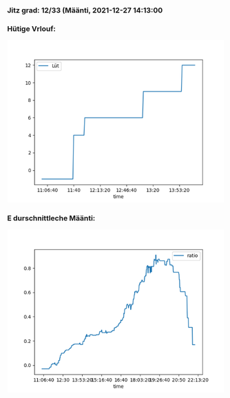 ### Jitz grad: 12/33 (Määnti, 2021-12-27 14:13:00

### Hütige Vrlouf:
![Graph](Today.png)

### E durschnittleche Määnti:
![Graph](Määnti.png)